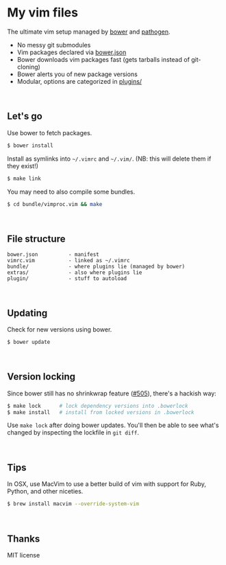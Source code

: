 # My vim files

The ultimate vim setup managed by [bower] and [pathogen].

* No messy git submodules
* Vim packages declared via [bower.json](bower.json)
* Bower downloads vim packages fast (gets tarballs instead of git-cloning)
* Bower alerts you of new package versions
* Modular, options are categorized in [plugins/](plugins/)

<br>

## Let's go

Use bower to fetch packages.

```sh
$ bower install
```

Install as symlinks into `~/.vimrc` and `~/.vim/`.
(NB: this will delete them if they exist!)

```sh
$ make link
```

You may need to also compile some bundles.

```sh
$ cd bundle/vimproc.vim && make
```

<br>

## File structure

    bower.json          - manifest
    vimrc.vim           - linked as ~/.vimrc
    bundle/             - where plugins lie (managed by bower)
    extras/             - also where plugins lie
    plugin/             - stuff to autoload

<br>

## Updating

Check for new versions using bower.

```sh
$ bower update
```

<br>

## Version locking

Since bower still has no shrinkwrap feature ([#505]), there's a hackish way:

```sh
$ make lock      # lock dependency versions into .bowerlock
$ make install   # install from locked versions in .bowerlock
```

Use `make lock` after doing bower updates. You'll then be able to see what's
changed by inspecting the lockfile in `git diff`.

<br>

## Tips

In OSX, use MacVim to use a better build of vim with support for Ruby, Python,
and other niceties.

```sh
$ brew install macvim --override-system-vim
```

<br>

## Thanks

MIT license

[#505]: https://github.com/bower/bower/issues/505
[pathogen]: https://github.com/tpope/vim-pathogen
[bower]: http://bower.io
